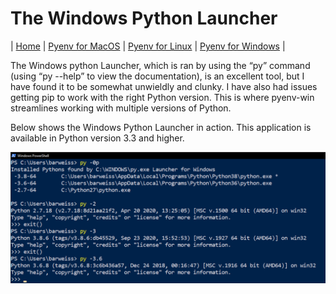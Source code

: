 # The Windows Python Launcher
| [Home](README.md) | [Pyenv for MacOS](pyenv-for-macos.md) | [Pyenv for Linux](pyenv-for-linux.md) | [Pyenv for Windows](pyenv-for-windows.md) |

The Windows python Launcher, which is ran by using the “py” command (using “py --help” to view the documentation), is an excellent tool, but I have found it to be somewhat unwieldly and clunky. I have also had issues getting pip to work with the right Python version. This is where pyenv-win streamlines working with multiple versions of Python. 

Below shows the Windows Python Launcher in action. This application is available in Python version 3.3 and higher.

![Sceenshot of Windows Python Launcher in action](assets/screenshots/windows/windows-py-launcher.png)